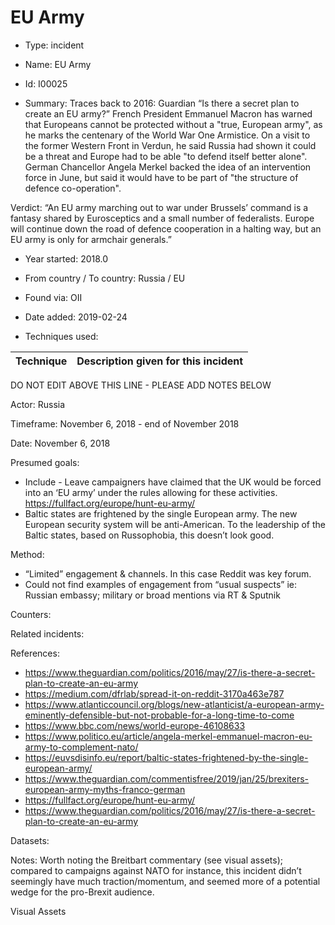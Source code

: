 # EU Army

* Type: incident

* Name: EU Army

* Id: I00025

* Summary: Traces back to 2016: Guardian “Is there a secret plan to create an EU army?” French President Emmanuel Macron has warned that Europeans cannot be protected without a "true, European army", as he marks the centenary of the World War One Armistice. On a visit to the former Western Front in Verdun, he said Russia had shown it could be a threat and Europe had to be able "to defend itself better alone". German Chancellor Angela Merkel backed the idea of an intervention force in June, but said it would have to be part of "the structure of defence co-operation".

Verdict: “An EU army marching out to war under Brussels’ command is a fantasy shared by Eurosceptics and a small number of federalists. Europe will continue down the road of defence cooperation in a halting way, but an EU army is only for armchair generals.”

* Year started: 2018.0

* From country / To country: Russia / EU

* Found via: OII

* Date added: 2019-02-24

* Techniques used: 

| Technique | Description given for this incident |
| --------- | ------------------------- |

DO NOT EDIT ABOVE THIS LINE - PLEASE ADD NOTES BELOW

Actor: Russia

Timeframe: November 6, 2018 - end of November 2018

Date: November 6, 2018

Presumed goals:

* Include - Leave campaigners have claimed that the UK would be forced into an ‘EU army’ under the rules allowing for these activities. https://fullfact.org/europe/hunt-eu-army/
* Baltic states are frightened by the single European army. The new European security system will be anti-American. To the leadership of the Baltic states, based on Russophobia, this doesn’t look good.

Method: 

* “Limited” engagement & channels. In this case Reddit was key forum. 
* Could not find examples of engagement from “usual suspects” ie: Russian embassy; military or broad mentions via RT & Sputnik

Counters: 

Related incidents: 

References: 

* https://www.theguardian.com/politics/2016/may/27/is-there-a-secret-plan-to-create-an-eu-army
* https://medium.com/dfrlab/spread-it-on-reddit-3170a463e787
* https://www.atlanticcouncil.org/blogs/new-atlanticist/a-european-army-eminently-defensible-but-not-probable-for-a-long-time-to-come
* https://www.bbc.com/news/world-europe-46108633
* https://www.politico.eu/article/angela-merkel-emmanuel-macron-eu-army-to-complement-nato/
* https://euvsdisinfo.eu/report/baltic-states-frightened-by-the-single-european-army/
* https://www.theguardian.com/commentisfree/2019/jan/25/brexiters-european-army-myths-franco-german
* https://fullfact.org/europe/hunt-eu-army/
* https://www.theguardian.com/politics/2016/may/27/is-there-a-secret-plan-to-create-an-eu-army


Datasets: 

Notes:
Worth noting the Breitbart commentary (see visual assets); compared to campaigns against NATO for instance, this incident didn’t seemingly have much traction/momentum, and seemed more of a potential wedge for the pro-Brexit audience.

Visual Assets

